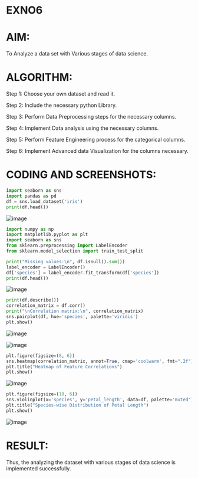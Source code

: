 # EXNO6
# AIM:

To Analyze a data set with Various stages of data science.

# ALGORITHM:

Step 1: Choose your own dataset and read it.

Step 2: Include the necessary python Library.

Step 3: Perform Data Preprocessing steps for the necessary columns.

Step 4: Implement Data analysis using the necessary columns.

Step 5: Perform Feature Engineering process for the categorical columns.

Step 6: Implement Advanced data Visualization for the columns necessary.


# CODING AND SCREENSHOTS:
```python
import seaborn as sns
import pandas as pd
df = sns.load_dataset('iris')
print(df.head())
```
![image](https://github.com/user-attachments/assets/608b3ab4-716c-4053-af32-51c0288ffc94)
```python
import numpy as np
import matplotlib.pyplot as plt
import seaborn as sns
from sklearn.preprocessing import LabelEncoder
from sklearn.model_selection import train_test_split

print("Missing values:\n", df.isnull().sum())
label_encoder = LabelEncoder()
df['species'] = label_encoder.fit_transform(df['species'])
print(df.head())
```
![image](https://github.com/user-attachments/assets/1e1147d6-77f0-4b55-af11-029d1d5406b2)
```python
print(df.describe())
correlation_matrix = df.corr()
print("\nCorrelation matrix:\n", correlation_matrix)
sns.pairplot(df, hue='species', palette='viridis')
plt.show()
```
![image](https://github.com/user-attachments/assets/caccd219-c429-4d75-b8b2-2eb1abf835fa)

![image](https://github.com/user-attachments/assets/294695d2-db18-4ee8-9a44-10d550a769b8)
```python
plt.figure(figsize=(8, 6))
sns.heatmap(correlation_matrix, annot=True, cmap='coolwarm', fmt=".2f")
plt.title("Heatmap of Feature Correlations")
plt.show()
```
![image](https://github.com/user-attachments/assets/a0f940fa-0017-486b-ad2a-4cf05c92e75f)
```python
plt.figure(figsize=(10, 6))
sns.violinplot(x='species', y='petal_length', data=df, palette='muted')
plt.title("Species-wise Distribution of Petal Length")
plt.show()

```
![image](https://github.com/user-attachments/assets/7aad1d0a-cf37-45fa-943c-cf42412ac9b8)

# RESULT:
Thus, the analyzing the dataset with various stages of data science is implemented successfully.
